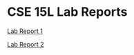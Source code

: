 # CSE 15L Lab Reports

[Lab Report 1](https://codyprupp.github.io/cse15l-lab-reports/lab-report-1-week-2.html)

[Lab Report 2](https://codyprupp.github.io/cse15l-lab-reports/lab-report-2-week-4.html)